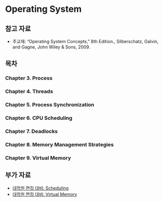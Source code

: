 # Operating System

## 참고 자료
* 주교재: “Operating System Concepts,” 8th Edition., Silberschatz, Galvin, and Gagne, John Wiley & Sons, 2009.

## 목차
### Chapter 3. Process
### Chapter 4. Threads
### Chapter 5. Process Synchronization
### Chapter 6. CPU Scheduling
### Chapter 7. Deadlocks
### Chapter 8. Memory Management Strategies
### Chapter 9. Virtual Memory

## 부가 자료
* [대학원 면접 대비: Scheduling](./interview_questions/6-cpu-scheduling.md)
* [대학원 면접 대비: Virtual Memory](./interview_questions/9-virtual-memory.md)